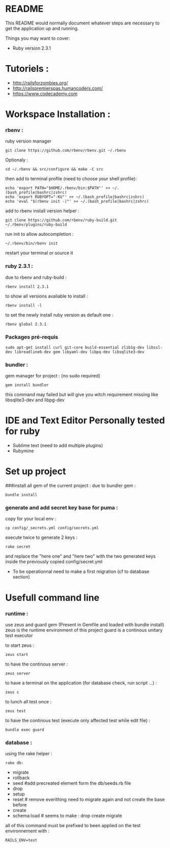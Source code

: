 # README

This README would normally document whatever steps are necessary to get the
application up and running.

Things you may want to cover:

* Ruby version 2.3.1

# Tutoriels :
* http://railsforzombies.org/
* http://railspremierspas.humancoders.com/
* https://www.codecademy.com

# Workspace  Installation :

### rbenv :
ruby version manager
```
git clone https://github.com/rbenv/rbenv.git ~/.rbenv
```
Optionaly : 
```
cd ~/.rbenv && src/configure && make -C src
```
then add to terminal profile (need to choose your shell profile): 
```
echo 'export PATH="$HOME/.rbenv/bin:$PATH"' >> ~/.(bash_profile|bashrc|zshrc)
echo 'export RUBYOPT="-KU"' >> ~/.(bash_profile|bashrc|zshrc)
echo 'eval "$(rbenv init -)"' >> ~/.(bash_profile|bashrc|zshrc)

```
add to rbenv install version helper :

```
git clone https://github.com/rbenv/ruby-build.git ~/.rbenv/plugins/ruby-build

```

run init to allow autocompletion : 
```
~/.rbenv/bin/rbenv init
```

restart your terminal or source it

### ruby 2.3.1 :
due to rbenv and ruby-build :

```
rbenv install 2.3.1
```

to show all versions avaliable to install : 
```
rbenv install -l
```

to set the newly install ruby version as default one :
```
rbenv global 2.3.1
```

### Packages pré-requis
```
sudo apt-get install curl git-core build-essential zlib1g-dev libssl-dev libreadline6-dev gem libyaml-dev libpq-dev libsqlite3-dev
```

### bundler :
gem manager for project : (no sudo required)
```
gem install bundler
```
this command may failed but will give you witch requirement missing like libsqlite3-dev and libpg-dev


# IDE and Text Editor Personally tested for ruby
* Sublime text (need to add multiple plugins)
* Rubymine 

# Set up project

###install all gem of the current project : 
due to bundler gem :
```
bundle install
```

### generate and add secret key base for puma :
copy for your local env :
```
cp config/_secrets.yml config/secrets.yml
```
execute twice to generate 2 keys : 
```
rake secret
```
and replace the "here one" and "here two" with the two generated keys inside the previously copied config/secret.yml

* To be operationnal need to make a first migration (cf to database section)

# Usefull command line 
### runtime :
use zeus and guard gem (Present in Gemfile and loaded with bundle install)
zeus is the runtime environment of this project
guard is a continous unitary test executor

to start zeus :
```
zeus start
```
to have the continous server :
```
zeus server
```
to have a terminal on the application (for database check, run script ...) :
```
zeus c
```
to lunch all test once :
```
zeus test
```
to have the continous test (execute only affected test while edit file) :
```
bundle exec guard
```

### database :
using the rake helper :

```
rake db:
```
* migrate
* rollback
* seed #add precreated element form the db/seeds.rb file
* drop
* setup
* reset # remove everithing need to migrate again and not create the base before
* create
* schema:load # seems to make : drop create migrate

all of this command must be prefixed to been applied on the test environnement with  :
``` 
RAILS_ENV=test
```
